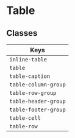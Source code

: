 # Table

## Classes

| Keys |
|------|
| `inline-table` |
| `table`        |
| `table-caption` |
| `table-column-group` |
| `table-row-group` |
| `table-header-group` |
| `table-footer-group` |
| `table-cell` |
| `table-row` |
